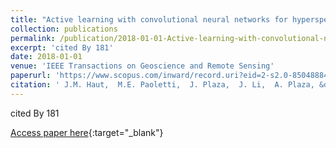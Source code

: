 ```yaml
---
title: "Active learning with convolutional neural networks for hyperspectral image classification using a new bayesian approach"
collection: publications
permalink: /publication/2018-01-01-Active-learning-with-convolutional-neural-networks-for-hyperspectral-image-classification-using-a-new-bayesian-approach
excerpt: 'cited By 181'
date: 2018-01-01
venue: 'IEEE Transactions on Geoscience and Remote Sensing'
paperurl: 'https://www.scopus.com/inward/record.uri?eid=2-s2.0-85048884074&doi=10.1109%2fTGRS.2018.2838665&partnerID=40&md5=b04f31fa2796fbafc08d02b082d97f50'
citation: ' J.M. Haut,  M.E. Paoletti,  J. Plaza,  J. Li,  A. Plaza, &quot;Active learning with convolutional neural networks for hyperspectral image classification using a new bayesian approach.&quot; IEEE Transactions on Geoscience and Remote Sensing, 2018.'
---
```

cited By 181

[Access paper here](https://www.scopus.com/inward/record.uri?eid=2-s2.0-85048884074&doi=10.1109%2fTGRS.2018.2838665&partnerID=40&md5=b04f31fa2796fbafc08d02b082d97f50){:target="_blank"}
